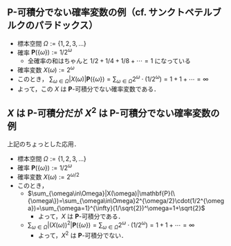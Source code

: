 ## $\mathbf{P}$-可積分でない確率変数の例（cf. サンクトペテルブルクのパラドックス）

- 標本空間 $\Omega := \{ 1,2,3,\ldots \}$
- 確率 $\mathbf{P}(\{\omega\}) := 1/2^{\omega}$
  - 全確率の和はちゃんと $1/2+1/4+1/8+\cdots=1$ になっている
- 確率変数 $X(\omega) := 2^{\omega}$
- このとき， $\sum_{\omega\in\Omega}|X(\omega)|\mathbf{P}(\{\omega\})=\sum_{\omega\in\Omega}2^{\omega}\cdot(1/2^{\omega})=1+1+\cdots=\infty$
- よって，この $X$ は $\mathbf{P}$-可積分でない確率変数である．

## $X$ は $\mathbf{P}$-可積分だが $X^2$ は $\mathbf{P}$-可積分でない確率変数の例
上記のちょっとした応用．

- 標本空間 $\Omega := \{ 1,2,3,\ldots \}$
- 確率 $\mathbf{P}(\{\omega\}) := 1/2^{\omega}$
- 確率変数 $X(\omega) := 2^{\omega/2}$
- このとき，
  - $\sum_{\omega\in\Omega}|X(\omega)|\mathbf{P}(\{\omega\})=\sum_{\omega\in\Omega}2^{\omega/2}\cdot(1/2^{\omega})=\sum_{\omega=1}^{\infty}(1/\sqrt{2})^\omega=1+\sqrt{2}$
    - よって，$X$ は $\mathbf{P}$-可積分である．
  - $\sum_{\omega\in\Omega}|(X(\omega))^2|\mathbf{P}(\{\omega\})=\sum_{\omega\in\Omega}2^{\omega}\cdot(1/2^{\omega})=1+1+\cdots=\infty$
    - よって，$X^2$ は $\mathbf{P}$-可積分でない．
